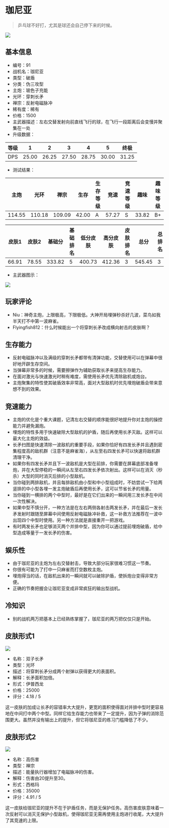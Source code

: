 # 珈尼亚

> 乒乓球不好打，尤其是球还会自己停下来的时候。

<img src="/ships/ship_91.png" style={{zoom:1}}/>

## 基本信息

- 编号：91
- 战机名：珈尼亚
- 类型：破盾
- 分类：伪三攻型
- 主炮：玻色子充能
- 光环：穿刺长矛
- 禅宗：反射电磁脉冲
- 稀有度：稀有
- 价格：1500
- 主武器描述：左右交替发射向前直线飞行的球，在飞行一段距离后会变慢并聚集在一处
- 升级数据：

| 等级 | 1 | 2 | 3 | 4 | 5 | 终极 |
|--|--|--|--|--|--|--|
| DPS | 25.00 | 26.25 | 27.50 | 28.75 | 30.00 | 31.25 |

- 测试结果：

| 主炮 | 光环 | 禅宗 | 生存 | 生存等级 | 竞速 | 竞速等级 | 趣味 | 趣味等级 |
|--|--|--|--|--|--|--|--|--|
| 114.55 | 110.18 | 109.09 | 42.00 | A | 57.27 | S | 33.82 | B+ |

| 皮肤1 | 皮肤2 | 基础分 | 基础排名 | 低分皮肤 | 高分皮肤 | 皮肤排名 | 总分 | 总排名 |
|--|--|--|--|--|--|--|--|--|
| 66.91 | 78.55 | 333.82 | 5 | 400.73 | 412.36 | 3 | 545.45 | 3 |

- 主武器图示：

<img src="/illustration/main_91.gif" style={{zoom:1}}/>

## 玩家评论

- Niu：神奇主炮，上限极高，下限极低。大神开局埋弹秒杀好几波，菜鸟如我半天打不中第一波麻雀。
- Flyingfish812：什么时候能出一个将穿刺长矛改成横向射击的皮肤啊？

## 生存能力

- 反射电磁脉冲以及满级的穿刺长矛都带有清弹功能，交替使用可以在弹幕中很好地开辟生存空间。
- 当弹幕非常多的时候，需要擦弹作为辅助获取长矛来提高生存能力。
- 在面对激光与快速激光时稍有难度，需使用长矛优先清除敌机或炮台。
- 主炮聚集的特性使其破盾效率非常高，面对大型敌机时优先埋炮破盾会带来意想不到的效果。

## 竞速能力

- 主炮的优化是个重大课题，记清左右交替的顺序能很好地提升你对主炮的操控能力并避免漏炮。
- 埋炮的特性多用于快速破除大型敌机的护盾，随后再使用长矛灭敌。这样可以最大化主炮的效益。
- 长矛扫图是快速清除一波敌机的重要手段，如果你恰好有四发长矛并且遇到密集程度高的敌机群（注意不是麻雀海），从左至右四发长矛可以快速将敌机群清理干净。
- 如果你有四发长矛并且下一波敌机是大型在前排，你需要在屏幕底部准备埋炮，并在大型停稳的一瞬间从左至右四发长矛依次射出。这样可以在消灭（秒杀）大型的同时消灭后排的小型敌机。
- 当你碰到两排敌机，并且每排敌机由小型和中小型组成时，不妨尝试一下给两竖排的中小型各埋一发主炮破盾后再使用长矛，这可以节省长矛的用量。
- 当你碰到一横排的两个中型时，最好是在它们出来的一瞬间用三发长矛在中间一次性解决。
- 如果中型不慎分开，一种方法是在左右两侧各射击两发长矛，并在最后一发长矛发射时跟随至屏幕中间使用反射电磁脉冲补救，这一补救方法推荐在一波中出现四个中型时使用。另一种方法就是直接重开一把游戏。
- 有时两发长矛也足够消灭两个并排中型，因为你可以通过提前埋炮破盾，给中型造成等量于一发长矛的伤害。

## 娱乐性

- 由于珈尼亚的主炮为左右交替射击，导致大部分玩家很难习惯这一节奏。
- 你很有可能为了打中一只麻雀而打空数枚主炮。
- 埋炮得当的话，在敌机出来的一瞬间就可以破除护盾，使拆炮台变得非常方便。
- 正确的节奏把握会让珈尼亚变成非常疯狂的输出型战机。

## 冷知识

- 别的战机两万把基本上已经熟练掌握了，珈尼亚的两万把仅仅只是开始。

## 皮肤形式1

<img src="/ships/ship_91_apex_1.png" style={{zoom:1}}/>

- 名称：双子长矛
- 类型：光环
- 描述：将穿刺长矛分成两个射弹以获得更大的表面积。
- 解释：长矛面积加倍。
- 形式：伊普西龙
- 价格：25000
- 评分：4.18 / 5

这一皮肤的加成让长矛的容错率大大提升，更宽的面积使得面对并排中型时更容易地在中间打中两个中型。同样它给生存能力也带来了一定提升，因为子弹的消除范围更大。虽然并没有输出上的提升，但它将珈尼亚的练习门槛降低了不少。

## 皮肤形式2

<img src="/ships/ship_91_apex_2.png" style={{zoom:1}}/>

- 名称：高伤害
- 类型：禅宗
- 描述：能量执行器增加了电磁脉冲的伤害。
- 解释：伤害由20提升至30。
- 形式：西格玛
- 价格：35000
- 评分：4.91 / 5

这一皮肤给珈尼亚的提升不在于护盾任务，而是无保护任务。高伤害皮肤意味着一次反射可以消灭无保护小型敌机，使得珈尼亚无需再使用主炮进行收尾，大大提升了其竞速的上限。
